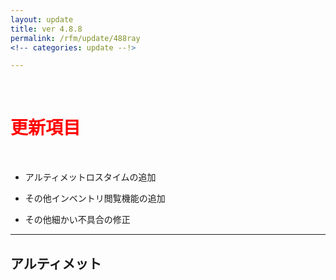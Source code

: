 ```yaml
---
layout: update
title: ver 4.8.8
permalink: /rfm/update/488ray 
<!-- categories: update --!>

---
```

<br>
<h1 id="1"><font color="red">更新項目</font></h1><br>

+ <span class="red-badge">アルティメット</span>ロスタイムの追加 

+ <span class="blue-badge">その他</span>インベントリ閲覧機能の追加 

+ <span class="green-badge">その他</span>細かい不具合の修正 


----------------------------------------------------
## アルティメット  

<br>


